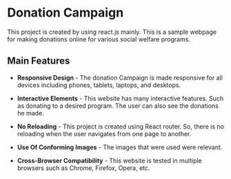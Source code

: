 # Donation Campaign

This project is created by using react.js mainly. This is a sample webpage for making donations online for various social welfare programs.

## Main Features
- **Responsive Design** - The donation Campaign is made responsive for all devices including phones, tablets, laptops, and desktops.

- **Interactive Elements** - This website has many interactive features. Such as donating to a desired program. The user can also see the donations he made.

- **No Reloading** - This project is created using React router. So, there is no reloading when the user navigates from one page to another.

- **Use Of Conforming Images** - The images that were used were relevant.

- **Cross-Browser Compatibility** - This website is tested in multiple browsers such as Chrome, Firefox, Opera, etc.
